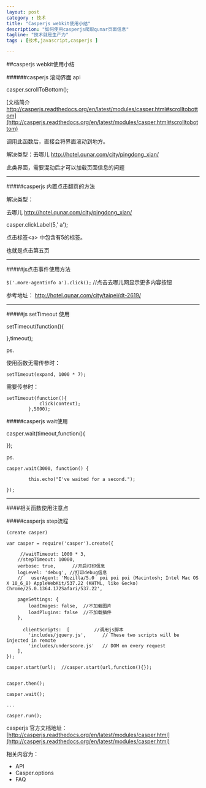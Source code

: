 ```yaml
---
layout: post
category : 技术
title: "Casperjs webkit使用小结"
description: "如何使用casperjs爬取qunar页面信息"
tagline: "技术就是生产力"
tags : [技术,javascript,casperjs ]

---
```



##casperjs  webkit使用小结


######casperjs 滚动界面 api  


casper.scrollToBottom(); 

[文档简介 http://casperjs.readthedocs.org/en/latest/modules/casper.html#scrolltobottom](http://casperjs.readthedocs.org/en/latest/modules/casper.html#scrolltobottom)


调用此函数后，直接会将界面滚动到地方。

解决类型：去哪儿 http://hotel.qunar.com/city/pingdong_xian/

此类界面，需要混动后才可以加载页面信息的问题
___

#####casperjs 内置点击翻页的方法

解决类型：

去哪儿 http://hotel.qunar.com/city/pingdong_xian/

casper.clickLabel(5,' a');  

点击标签<a\> 中包含有5的标签。

也就是点击第五页

___

#####js点击事件使用方法 

`$('.more-agentinfo a').click();` //点击去哪儿网显示更多内容按钮

参考地址： http://hotel.qunar.com/city/taipei/dt-2619/

____

#####js setTimeout 使用

setTimeout(function(){

},timeout);

ps.


使用函数无需传参时：
 
```
setTimeout(expand, 1000 * 7);
```

需要传参时：

```
setTimeout(function(){
            click(context);
        },5000);
```

#####casperjs wait使用

casper.wait(timeout,function(){

});

ps.

```
casper.wait(3000, function() {
      	
      	this.echo("I've waited for a second.");

});
```
___

####相关函数使用注意点

#####casperjs step流程

```
(create casper)

var casper = require('casper').create({

	 //waitTimeout: 1000 * 3,
    //stepTimeout: 10000,
    verbose: true,      //开启打印信息
    logLevel: 'debug', //打印debug信息
    //   userAgent: 'Mozilla/5.0  poi poi poi (Macintosh; Intel Mac OS X 10_6_8) AppleWebKit/537.22 (KHTML, like Gecko) Chrome/25.0.1364.172Safari/537.22',

    pageSettings: {
        loadImages: false,  //不加载图片
        loadPlugins: false  //不加载插件
    },	
    
      clientScripts:  [			//调用js脚本
        'includes/jquery.js',      // These two scripts will be injected in remote
        'includes/underscore.js'   // DOM on every request
    ],
});

casper.start(url);  //casper.start(url,function(){});


casper.then();

casper.wait();

...

casper.run();

```



casperjs 官方文档地址：
[http://casperjs.readthedocs.org/en/latest/modules/casper.html](http://casperjs.readthedocs.org/en/latest/modules/casper.html)

相关内容为：

- API
- Casper.options
- FAQ

